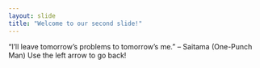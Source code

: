 ```yaml
---
layout: slide
title: "Welcome to our second slide!"
---
```

“I’ll leave tomorrow’s problems to tomorrow’s me.” – Saitama (One-Punch Man)
Use the left arrow to go back!

